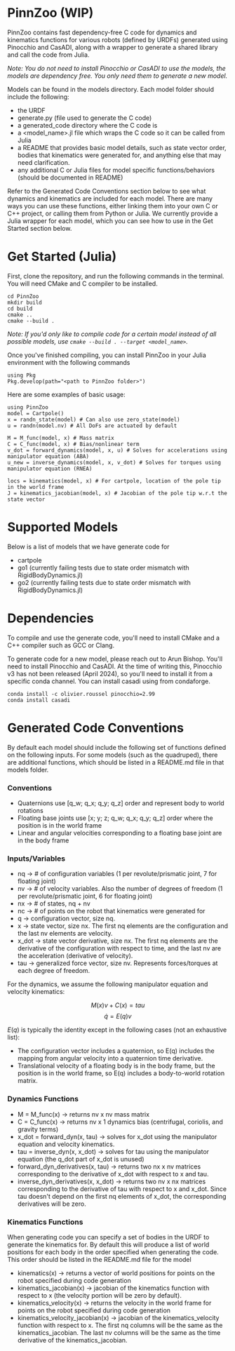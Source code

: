 # PinnZoo (WIP)

PinnZoo contains fast dependency-free C code for dynamics and kinematics functions for various robots (defined by URDFs) generated using Pinocchio and CasADI, along with a wrapper to generate a shared library and call the code from Julia. 

*Note: You do not need to install Pinocchio or CasADI to use the models, the models are dependency free. You only need them to generate a new model.*

Models can be found in the models directory. Each model folder should include the following:
- the URDF
- generate.py (file used to generate the C code)
- a generated_code directory where the C code is
- a <model_name>.jl file which wraps the C code so it can be called from Julia
- a README that provides basic model details, such as state vector order, bodies that kinematics were generated for, and anything else that may need clarification.
- any additional C or Julia files for model specific functions/behaviors (should be documented in README)

Refer to the Generated Code Conventions section below to see what dynamics and kinematics are included for each model. There are many ways you can use these functions, either linking them into your own C or C++ project, or calling them from Python or Julia. We currently provide a Julia wrapper for each model, which you can see how to use in the Get Started section below.

# Get Started (Julia)
First, clone the repository, and run the following commands in the terminal. You will need CMake and C compiler to be installed.
```
cd PinnZoo
mkdir build
cd build
cmake ..
cmake --build .
```

*Note: If you'd only like to compile code for a certain model instead of all possible models, use `cmake --build . --target <model_name>`.*

Once you've finished compiling, you can install PinnZoo in your Julia environment with the following commands
```
using Pkg
Pkg.develop(path="<path to PinnZoo folder>")
```

Here are some examples of basic usage:
```
using PinnZoo
model = Cartpole()
x = randn_state(model) # Can also use zero_state(model)
u = randn(model.nv) # All DoFs are actuated by default

M = M_func(model, x) # Mass matrix
C = C_func(model, x) # Bias/nonlinear term
v_dot = forward_dynamics(model, x, u) # Solves for accelerations using manipulator equation (ABA)
u_new = inverse_dynamics(model, x, v_dot) # Solves for torques using manipulator equation (RNEA)

locs = kinematics(model, x) # For cartpole, location of the pole tip in the world frame
J = kinematics_jacobian(model, x) # Jacobian of the pole tip w.r.t the state vector
```

# Supported Models
Below is a list of models that we have generate code for
- cartpole
- go1 (currently failing tests due to state order mismatch with RigidBodyDynamics.jl)
- go2 (currently failing tests due to state order mismatch with RigidBodyDynamics.jl)

# Dependencies
To compile and use the generate code, you'll need to install CMake and a C++ compiler such as GCC or Clang.

To generate code for a new model, please reach out to Arun Bishop. You'll need to install Pinocchio and CasADI. At the time of writing this, Pinocchio v3 has not been released (April 2024), so you'll need to install it
from a specific conda channel. You can install casadi using from condaforge.

```
conda install -c olivier.roussel pinocchio=2.99
conda install casadi
```

# Generated Code Conventions
By default each model should include the following set of functions defined on the following inputs. For some models (such as the quadruped), there are additional functions, which should be listed in a README.md file in that models folder.

### Conventions
- Quaternions use [q_w; q_x; q_y; q_z] order and represent body to world rotations
- Floating base joints use [x; y; z; q_w; q_x; q_y; q_z] order where the position is in the world frame
- Linear and angular velocities corresponding to a floating base joint are in the body frame

### Inputs/Variables
- nq $\rightarrow$ # of configuration variables (1 per revolute/prismatic joint, 7 for floating joint)
- nv $\rightarrow$ # of velocity variables. Also the number of degrees of freedom (1 per revolute/prismatic joint, 6 for floating joint)
- nx $\rightarrow$ # of states, nq + nv
- nc $\rightarrow$ # of points on the robot that kinematics were generated for
- q $\rightarrow$ configuration vector, size nq.
- x $\rightarrow$ state vector, size nx. The first nq elements are the configuration and the last nv elements are velocity.
- x_dot $\rightarrow$ state vector derivative, size nx. The first nq elements are the derivative of the configuration with respect to time, and the last nv are the acceleration (derivative of velocity). 
- tau $\rightarrow$ generalized force vector, size nv. Represents forces/torques at each degree of freedom.

For the dynamics, we assume the following manipulator equation and velocity kinematics:

$$M(x)v + C(x) = tau$$
$$\dot{q} = E(q)v$$

$E(q)$ is typically the identity except in the following cases (not an exhaustive list):
- The configuration vector includes a quaternion, so E(q) includes the mapping from angular velocity into a quaternion time derivative.
- Translational velocity of a floating body is in the body frame, but the position is in the world frame, so E(q) includes a body-to-world rotation matrix.

### Dynamics Functions
- M = M_func(x) $\rightarrow$ returns nv x nv mass matrix
- C = C_func(x) $\rightarrow$ returns nv x 1 dynamics bias (centrifugal, coriolis, and gravity terms)
- x_dot = forward_dyn(x, tau) $\rightarrow$ solves for x_dot using the manipulator equation and velocity kinematics.
- tau = inverse_dyn(x, x_dot) $\rightarrow$ solves for tau using the manipulator equation (the q_dot part of x_dot is unused)
- forward_dyn_derivatives(x, tau) $\rightarrow$ returns two nx x nv matrices corresponding to the derivative of x_dot with respect to x and tau.
- inverse_dyn_derivatives(x, x_dot) $\rightarrow$ returns two nv x nx matrices corresponding to the derivative of tau with respect to x and x_dot. Since tau doesn't depend on the first nq elements of x_dot, the corresponding derivatives will be zero.

### Kinematics Functions
When generating code you can specify a set of bodies in the URDF to generate the kinematics for. By default this will produce a list of world positions for each body in the order specified when generating the code. This order should be listed in the README.md file for the model
- kinematics(x) $\rightarrow$ returns a vector of world positions for points on the robot specified during code generation
- kinematics_jacobian(x) $\rightarrow$ jacobian of the kinematics function with respect to x (the velocity portion will be zero by default).
- kinematics_velocity(x) $\rightarrow$ returns the velocity in the world frame for points on the robot specified during code generation
- kinematics_velocity_jacobian(x) $\rightarrow$ jacobian of the kinematics_velocity function with respect to x. The first nq columns will be the same as the kinematics_jacobian. The last nv columns will be the same as the time derivative of the kinematics_jacobian.
